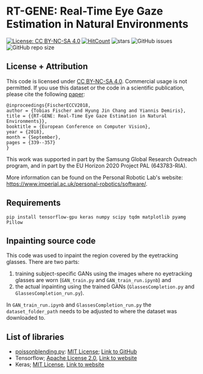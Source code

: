# RT-GENE: Real-Time Eye Gaze Estimation in Natural Environments
[![License: CC BY-NC-SA 4.0](https://img.shields.io/badge/License-CC%20BY--NC--SA%204.0-lightgrey.svg?style=flat-square)](https://creativecommons.org/licenses/by-nc-sa/4.0/)
[![HitCount](http://hits.dwyl.io/Tobias-Fischer/rt_gene.svg)](http://hits.dwyl.io/Tobias-Fischer/rt_gene)
![stars](https://img.shields.io/github/stars/Tobias-Fischer/rt_gene.svg?style=flat-square)
![GitHub issues](https://img.shields.io/github/issues/Tobias-Fischer/rt_gene.svg?style=flat-square)
![GitHub repo size](https://img.shields.io/github/repo-size/Tobias-Fischer/rt_gene.svg?style=flat-square)


## License + Attribution
This code is licensed under [CC BY-NC-SA 4.0](https://creativecommons.org/licenses/by-nc-sa/4.0/). Commercial usage is not permitted. If you use this dataset or the code in a scientific publication, please cite the following [paper](http://openaccess.thecvf.com/content_ECCV_2018/html/Tobias_Fischer_RT-GENE_Real-Time_Eye_ECCV_2018_paper.html):

```
@inproceedings{FischerECCV2018,
author = {Tobias Fischer and Hyung Jin Chang and Yiannis Demiris},
title = {{RT-GENE: Real-Time Eye Gaze Estimation in Natural Environments}},
booktitle = {European Conference on Computer Vision},
year = {2018},
month = {September},
pages = {339--357}
}
```

This work was supported in part by the Samsung Global Research Outreach program, and in part by the EU Horizon 2020 Project PAL (643783-RIA).

More information can be found on the Personal Robotic Lab's website: <https://www.imperial.ac.uk/personal-robotics/software/>.

## Requirements
`pip install tensorflow-gpu keras numpy scipy tqdm matplotlib pyamg Pillow`

## Inpainting source code
This code was used to inpaint the region covered by the eyetracking glasses. There are two parts: 
1) training subject-specific GANs using the images where no eyetracking glasses are worn (`GAN_train.py` and `GAN_train_run.ipynb`) and 
2) the actual inpainting using the trained GANs (`GlassesCompletion.py` and `GlassesCompletion_run.py`). 

In `GAN_train_run.ipynb` and `GlassesCompletion_run.py` the `dataset_folder_path` needs to be adjusted to where the dataset was downloaded to.

## List of libraries
- [poissonblending.py](./external/poissonblending.py): [MIT License](https://opensource.org/licenses/MIT); [Link to GitHub](https://github.com/parosky/poissonblending)
- Tensorflow; [Apache License 2.0](https://www.apache.org/licenses/LICENSE-2.0), [Link to website](http://tensorflow.org/)
- Keras; [MIT License](https://opensource.org/licenses/MIT), [Link to website](https://keras.io)

